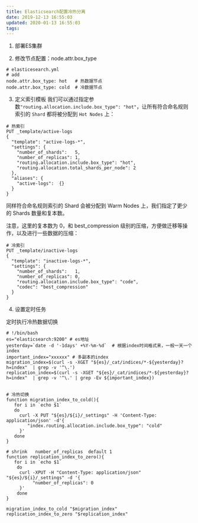 ```yaml
---
title: Elasticsearch配置冷热分离
date: 2019-12-13 16:55:03
updated: 2020-01-13 16:55:03
tags:
---
```


<!-- more -->


1. 部署ES集群



2. 修改节点配置：node.attr.box_type

```shell
# elasticesearch.yml 
# add
node.attr.box_type: hot   # 热数据节点
node.attr.box_type: cold  # 冷数据节点
```


3. 定义索引模板
我们可以通过指定参数`"routing.allocation.include.box_type": "hot"`，让所有符合命名规则索引的 `Shard` 都将被分配到 `Hot Nodes` 上：

```shell
# 热索引
PUT _template/active-logs
{
  "template": "active-logs-*",
  "settings": {
    "number_of_shards":   5,
    "number_of_replicas": 1,
    "routing.allocation.include.box_type": "hot",
    "routing.allocation.total_shards_per_node": 2
  },
  "aliases": {
    "active-logs":  {}
  }
}
```

同样符合命名规则索引的 Shard 会被分配到 Warm Nodes 上，我们指定了更少的 Shards 数量和复本数。

注意，这里的复本数为 0，和 best_compression 级别的压缩，方便做迁移等操作，以及进行一些数据的压缩：

```shell
# 冷索引
PUT _template/inactive-logs
{
  "template": "inactive-logs-*",
  "settings": {
    "number_of_shards":   1,
    "number_of_replicas": 0,
    "routing.allocation.include.box_type": "code",
    "codec": "best_compression"
  }
}
```


4. 设置定时任务

定时执行冷热数据切换

```shell
# !/bin/bash
es="elasticsearch:9200" # es地址
yesterday=`date -d '-1days' +%Y-%m-%d`  # 根据index时间格式来，一般一天一个index
important_index="xxxxxx" # 多副本的index
migration_index=$(curl -s -XGET "${es}/_cat/indices/*-${yesterday}?h=index"  | grep -v '^\.')
replication_index=$(curl -s -XGET "${es}/_cat/indices/*-${yesterday}?h=index"  | grep -v '^\.' | grep -Ev ${important_index})


# 冷热切换
function migration_index_to_cold(){
   for i in `echo $1` 
   do
     curl -X PUT "${es}/${i}/_settings" -H 'Content-Type: application/json' -d'{
        "index.routing.allocation.include.box_type": "cold"
     }'
   done
}

# shrink   number_of_replicas  default 1
function replication_index_to_zero(){
   for i in `echo $1` 
    do
     curl -XPUT -H "Content-Type: application/json" "${es}/${i}/_settings" -d '{
          "number_of_replicas": 0
     }'
    done
}

migration_index_to_cold "$migration_index"
replication_index_to_zero "$replication_index"
```